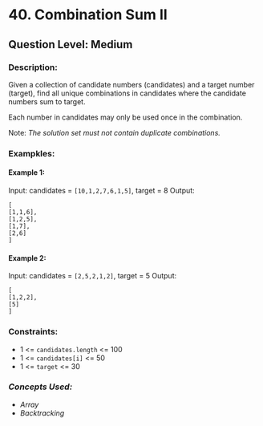 # 40. Combination Sum II
## Question Level: Medium
### Description:
Given a collection of candidate numbers (candidates) and a target number (target), find all unique combinations in candidates where the candidate numbers sum to target.

Each number in candidates may only be used once in the combination.

Note:<i> The solution set must not contain duplicate combinations.</i>

### Exampkles:
#### Example 1:

Input: candidates = `[10,1,2,7,6,1,5]`, target = 8
Output: 
```
[
[1,1,6],
[1,2,5],
[1,7],
[2,6]
]
```
#### Example 2:

Input: candidates = `[2,5,2,1,2]`, target = 5
Output: 
```
[
[1,2,2],
[5]
]
```

### Constraints:

- 1 <= `candidates.length` <= 100
- 1 <= `candidates[i]` <= 50
- 1 <= `target` <= 30

### <i>Concepts Used:
- Array
- Backtracking </i>